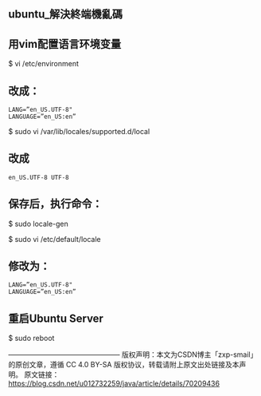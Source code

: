 ubuntu_解決終端機亂碼
---
	

## 用vim配置语言环境变量

$ vi /etc/environment

## 改成：

```
LANG=”en_US.UTF-8"
LANGUAGE=”en_US:en”
```

$ sudo vi /var/lib/locales/supported.d/local

## 改成

```
en_US.UTF-8 UTF-8
```

## 保存后，执行命令：

$ sudo locale-gen

$ sudo vi /etc/default/locale

## 修改为：

```
LANG=”en_US.UTF-8"
LANGUAGE=”en_US:en”
```

## 重启Ubuntu Server

$ sudo reboot

————————————————
版权声明：本文为CSDN博主「zxp-smail」的原创文章，遵循 CC 4.0 BY-SA 版权协议，转载请附上原文出处链接及本声明。
原文链接：https://blog.csdn.net/u012732259/java/article/details/70209436